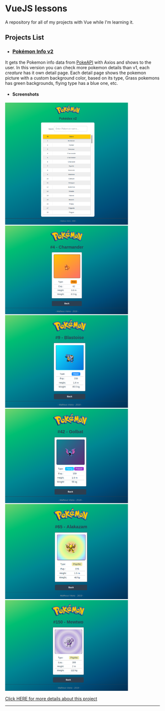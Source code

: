# VueJS lessons

A repository for all of my projects with Vue while I'm learning it.

## Projects List

- ### [Pokémon Info v2](https://github.com/mathvp/vue-studies/tree/master/pokemon-v2)
It gets the Pokemon info data from [PokeAPI](https://pokeapi.co/) with Axios and shows to the user.
In this version you can check more pokemon details than v1, each *creature* has it own detail page.
Each detail page shows the pokemon picture with a custom background color, based on its type, Grass pokemons has green backgrounds, flying type has a blue one, etc.

  - #### Screenshots
<img src="https://raw.githubusercontent.com/mathvp/vue-studies/master/pokemon-v2/screenshot-1.png" width="400">
<img src="https://raw.githubusercontent.com/mathvp/vue-studies/master/pokemon-v2/screenshot-2.png" width="400">
<img src="https://raw.githubusercontent.com/mathvp/vue-studies/master/pokemon-v2/screenshot-3.png" width="400">
<img src="https://raw.githubusercontent.com/mathvp/vue-studies/master/pokemon-v2/screenshot-4.png" width="400">
<img src="https://raw.githubusercontent.com/mathvp/vue-studies/master/pokemon-v2/screenshot-5.png" width="400">
<img src="https://raw.githubusercontent.com/mathvp/vue-studies/master/pokemon-v2/screenshot-6.png" width="400">

[Click HERE for more details about this project](https://github.com/mathvp/vue-studies/tree/master/pokemon-v2)

-------
